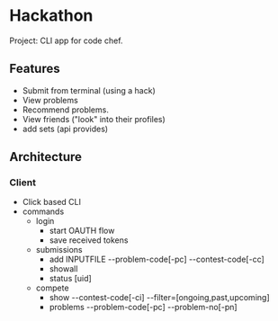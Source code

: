# Hackathon

Project: CLI app for code chef.

## Features

- Submit from terminal (using a hack)
- View problems
- Recommend problems.
- View friends ("look" into their profiles)
- add sets (api provides)

## Architecture
### Client
- Click based CLI
- commands
  - login
    - start OAUTH flow
    - save received tokens
  - submissions
    - add INPUTFILE --problem-code[-pc] --contest-code[-cc]
    - showall
    - status [uid]
  - compete
    - show --contest-code[-ci] --filter=[ongoing,past,upcoming]
    - problems --problem-code[-pc] --problem-no[-pn]
